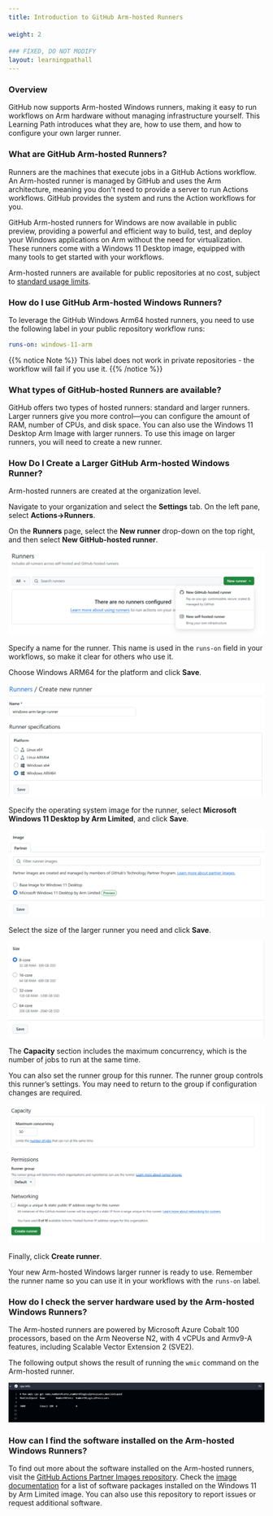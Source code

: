 ```yaml
---
title: Introduction to GitHub Arm-hosted Runners

weight: 2

### FIXED, DO NOT MODIFY
layout: learningpathall
---
```

### Overview

GitHub now supports Arm-hosted Windows runners, making it easy to run workflows on Arm hardware without managing infrastructure yourself. This Learning Path introduces what they are, how to use them, and how to configure your own larger runner.

### What are GitHub Arm-hosted Runners?

Runners are the machines that execute jobs in a GitHub Actions workflow. An Arm-hosted runner is managed by GitHub and uses the Arm architecture, meaning you don't need to provide a server to run Actions workflows. GitHub provides the system and runs the Action workflows for you.

GitHub Arm-hosted runners for Windows are now available in public preview, providing a powerful and efficient way to build, test, and deploy your Windows applications on Arm without the need for virtualization. These runners come with a Windows 11 Desktop image, equipped with many tools to get started with your workflows. 

Arm-hosted runners are available for public repositories at no cost, subject to [standard usage limits](https://docs.github.com/en/actions/administering-github-actions/usage-limits-billing-and-administration#usage-limits). 

### How do I use GitHub Arm-hosted Windows Runners?

To leverage the GitHub Windows Arm64 hosted runners, you need to use the following label in your public repository workflow runs:

```yaml
runs-on: windows-11-arm
```

{{% notice Note %}}
This label does not work in private repositories - the workflow will fail if you use it. 
{{% /notice %}}


### What types of GitHub-hosted Runners are available?

GitHub offers two types of hosted runners: standard and larger runners. Larger runners give you more control—you can configure the amount of RAM, number of CPUs, and disk space. You can also use the Windows 11 Desktop Arm Image with larger runners. To use this image on larger runners, you will need to create a new runner.

### How Do I Create a Larger GitHub Arm-hosted Windows Runner?

Arm-hosted runners are created at the organization level.

Navigate to your organization and select the **Settings** tab. On the left pane, select **Actions->Runners**.

On the **Runners** page, select the **New runner** drop-down on the top right, and then select **New GitHub-hosted runner**.

![new-runner #center](_images/new-runner.png)

Specify a name for the runner. This name is used in the `runs-on` field in your workflows, so make it clear for others who use it.

Choose Windows ARM64 for the platform and click **Save**.

![platform #center](_images/platform.png)

Specify the operating system image for the runner, select **Microsoft Windows 11 Desktop by Arm Limited**, and click **Save**.

![image #center](_images/win_image.png)

Select the size of the larger runner you need and click **Save**.

![specifications #center](_images/size.png)

The **Capacity** section includes the maximum concurrency, which is the number of jobs to run at the same time.

You can also set the runner group for this runner. The runner group controls this runner’s settings. You may need to return to the group if configuration changes are required.

![capacity #center](_images/capacity.png)

Finally, click **Create runner**.

Your new Arm-hosted Windows larger runner is ready to use. Remember the runner name so you can use it in your workflows with the `runs-on` label. 

### How do I check the server hardware used by the Arm-hosted Windows Runners?

The Arm-hosted runners are powered by Microsoft Azure Cobalt 100 processors, based on the Arm Neoverse N2, with 4 vCPUs and Armv9-A features, including Scalable Vector Extension 2 (SVE2).

The following output shows the result of running the `wmic` command on the Arm-hosted runner.

![Arm-hosted runner info #center](_images/cpuinfo.png)


### How can I find the software installed on the Arm-hosted Windows Runners?

To find out more about the software installed on the Arm-hosted runners, visit the [GitHub Actions Partner Images repository](https://github.com/actions/partner-runner-images/). Check the [image documentation](https://github.com/actions/partner-runner-images/blob/main/images/arm-windows-11-image.md) for a list of software packages installed on the Windows 11 by Arm Limited image. You can also use this repository to report issues or request additional software.


